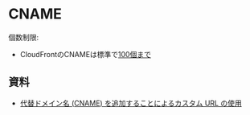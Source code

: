 # CNAME



個数制限:

- CloudFrontのCNAMEは標準で[100個まで](https://docs.aws.amazon.com/ja_jp/AmazonCloudFront/latest/DeveloperGuide/cloudfront-limits.html#limits-web-distributions)


## 資料

- [代替ドメイン名 (CNAME) を追加することによるカスタム URL の使用](https://docs.aws.amazon.com/ja_jp/AmazonCloudFront/latest/DeveloperGuide/CNAMEs.html#alternate-domain-names-restrictions)